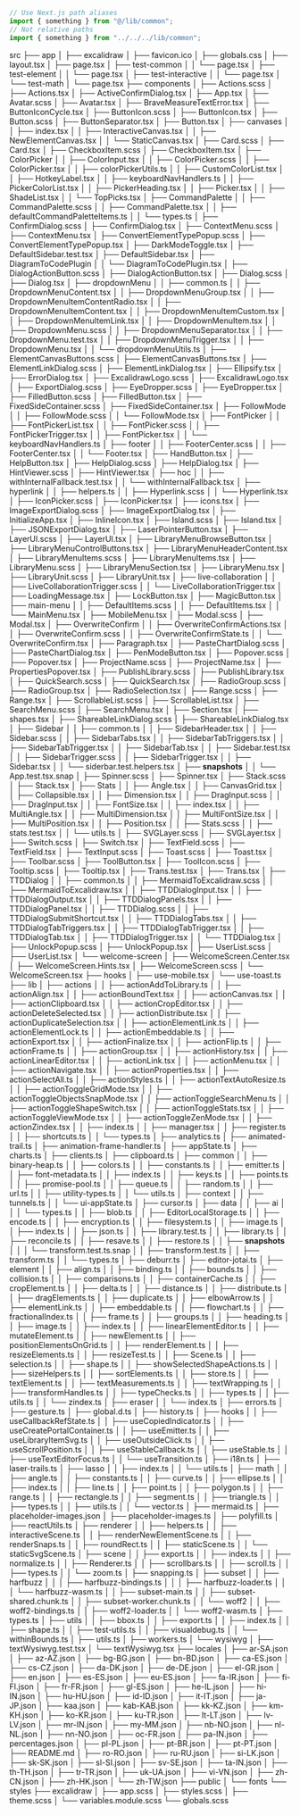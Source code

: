 
```typescript
// Use Next.js path aliases
import { something } from "@/lib/common";
// Not relative paths
import { something } from "../../../lib/common";
```


src
├── app
│   ├── excalidraw
│   ├── favicon.ico
│   ├── globals.css
│   ├── layout.tsx
│   ├── page.tsx
│   ├── test-common
│   │   └── page.tsx
│   ├── test-element
│   │   └── page.tsx
│   ├── test-interactive
│   │   └── page.tsx
│   └── test-math
│       └── page.tsx
├── components
│   ├── Actions.scss
│   ├── Actions.tsx
│   ├── ActiveConfirmDialog.tsx
│   ├── App.tsx
│   ├── Avatar.scss
│   ├── Avatar.tsx
│   ├── BraveMeasureTextError.tsx
│   ├── ButtonIconCycle.tsx
│   ├── ButtonIcon.scss
│   ├── ButtonIcon.tsx
│   ├── Button.scss
│   ├── ButtonSeparator.tsx
│   ├── Button.tsx
│   ├── canvases
│   │   ├── index.tsx
│   │   ├── InteractiveCanvas.tsx
│   │   ├── NewElementCanvas.tsx
│   │   └── StaticCanvas.tsx
│   ├── Card.scss
│   ├── Card.tsx
│   ├── CheckboxItem.scss
│   ├── CheckboxItem.tsx
│   ├── ColorPicker
│   │   ├── ColorInput.tsx
│   │   ├── ColorPicker.scss
│   │   ├── ColorPicker.tsx
│   │   ├── colorPickerUtils.ts
│   │   ├── CustomColorList.tsx
│   │   ├── HotkeyLabel.tsx
│   │   ├── keyboardNavHandlers.ts
│   │   ├── PickerColorList.tsx
│   │   ├── PickerHeading.tsx
│   │   ├── Picker.tsx
│   │   ├── ShadeList.tsx
│   │   └── TopPicks.tsx
│   ├── CommandPalette
│   │   ├── CommandPalette.scss
│   │   ├── CommandPalette.tsx
│   │   ├── defaultCommandPaletteItems.ts
│   │   └── types.ts
│   ├── ConfirmDialog.scss
│   ├── ConfirmDialog.tsx
│   ├── ContextMenu.scss
│   ├── ContextMenu.tsx
│   ├── ConvertElementTypePopup.scss
│   ├── ConvertElementTypePopup.tsx
│   ├── DarkModeToggle.tsx
│   ├── DefaultSidebar.test.tsx
│   ├── DefaultSidebar.tsx
│   ├── DiagramToCodePlugin
│   │   └── DiagramToCodePlugin.tsx
│   ├── DialogActionButton.scss
│   ├── DialogActionButton.tsx
│   ├── Dialog.scss
│   ├── Dialog.tsx
│   ├── dropdownMenu
│   │   ├── common.ts
│   │   ├── DropdownMenuContent.tsx
│   │   ├── DropdownMenuGroup.tsx
│   │   ├── DropdownMenuItemContentRadio.tsx
│   │   ├── DropdownMenuItemContent.tsx
│   │   ├── DropdownMenuItemCustom.tsx
│   │   ├── DropdownMenuItemLink.tsx
│   │   ├── DropdownMenuItem.tsx
│   │   ├── DropdownMenu.scss
│   │   ├── DropdownMenuSeparator.tsx
│   │   ├── DropdownMenu.test.tsx
│   │   ├── DropdownMenuTrigger.tsx
│   │   ├── DropdownMenu.tsx
│   │   └── dropdownMenuUtils.ts
│   ├── ElementCanvasButtons.scss
│   ├── ElementCanvasButtons.tsx
│   ├── ElementLinkDialog.scss
│   ├── ElementLinkDialog.tsx
│   ├── Ellipsify.tsx
│   ├── ErrorDialog.tsx
│   ├── ExcalidrawLogo.scss
│   ├── ExcalidrawLogo.tsx
│   ├── ExportDialog.scss
│   ├── EyeDropper.scss
│   ├── EyeDropper.tsx
│   ├── FilledButton.scss
│   ├── FilledButton.tsx
│   ├── FixedSideContainer.scss
│   ├── FixedSideContainer.tsx
│   ├── FollowMode
│   │   ├── FollowMode.scss
│   │   └── FollowMode.tsx
│   ├── FontPicker
│   │   ├── FontPickerList.tsx
│   │   ├── FontPicker.scss
│   │   ├── FontPickerTrigger.tsx
│   │   ├── FontPicker.tsx
│   │   └── keyboardNavHandlers.ts
│   ├── footer
│   │   ├── FooterCenter.scss
│   │   ├── FooterCenter.tsx
│   │   └── Footer.tsx
│   ├── HandButton.tsx
│   ├── HelpButton.tsx
│   ├── HelpDialog.scss
│   ├── HelpDialog.tsx
│   ├── HintViewer.scss
│   ├── HintViewer.tsx
│   ├── hoc
│   │   ├── withInternalFallback.test.tsx
│   │   └── withInternalFallback.tsx
│   ├── hyperlink
│   │   ├── helpers.ts
│   │   ├── Hyperlink.scss
│   │   └── Hyperlink.tsx
│   ├── IconPicker.scss
│   ├── IconPicker.tsx
│   ├── icons.tsx
│   ├── ImageExportDialog.scss
│   ├── ImageExportDialog.tsx
│   ├── InitializeApp.tsx
│   ├── InlineIcon.tsx
│   ├── Island.scss
│   ├── Island.tsx
│   ├── JSONExportDialog.tsx
│   ├── LaserPointerButton.tsx
│   ├── LayerUI.scss
│   ├── LayerUI.tsx
│   ├── LibraryMenuBrowseButton.tsx
│   ├── LibraryMenuControlButtons.tsx
│   ├── LibraryMenuHeaderContent.tsx
│   ├── LibraryMenuItems.scss
│   ├── LibraryMenuItems.tsx
│   ├── LibraryMenu.scss
│   ├── LibraryMenuSection.tsx
│   ├── LibraryMenu.tsx
│   ├── LibraryUnit.scss
│   ├── LibraryUnit.tsx
│   ├── live-collaboration
│   │   ├── LiveCollaborationTrigger.scss
│   │   └── LiveCollaborationTrigger.tsx
│   ├── LoadingMessage.tsx
│   ├── LockButton.tsx
│   ├── MagicButton.tsx
│   ├── main-menu
│   │   ├── DefaultItems.scss
│   │   ├── DefaultItems.tsx
│   │   └── MainMenu.tsx
│   ├── MobileMenu.tsx
│   ├── Modal.scss
│   ├── Modal.tsx
│   ├── OverwriteConfirm
│   │   ├── OverwriteConfirmActions.tsx
│   │   ├── OverwriteConfirm.scss
│   │   ├── OverwriteConfirmState.ts
│   │   └── OverwriteConfirm.tsx
│   ├── Paragraph.tsx
│   ├── PasteChartDialog.scss
│   ├── PasteChartDialog.tsx
│   ├── PenModeButton.tsx
│   ├── Popover.scss
│   ├── Popover.tsx
│   ├── ProjectName.scss
│   ├── ProjectName.tsx
│   ├── PropertiesPopover.tsx
│   ├── PublishLibrary.scss
│   ├── PublishLibrary.tsx
│   ├── QuickSearch.scss
│   ├── QuickSearch.tsx
│   ├── RadioGroup.scss
│   ├── RadioGroup.tsx
│   ├── RadioSelection.tsx
│   ├── Range.scss
│   ├── Range.tsx
│   ├── ScrollableList.scss
│   ├── ScrollableList.tsx
│   ├── SearchMenu.scss
│   ├── SearchMenu.tsx
│   ├── Section.tsx
│   ├── shapes.tsx
│   ├── ShareableLinkDialog.scss
│   ├── ShareableLinkDialog.tsx
│   ├── Sidebar
│   │   ├── common.ts
│   │   ├── SidebarHeader.tsx
│   │   ├── Sidebar.scss
│   │   ├── SidebarTabs.tsx
│   │   ├── SidebarTabTriggers.tsx
│   │   ├── SidebarTabTrigger.tsx
│   │   ├── SidebarTab.tsx
│   │   ├── Sidebar.test.tsx
│   │   ├── SidebarTrigger.scss
│   │   ├── SidebarTrigger.tsx
│   │   ├── Sidebar.tsx
│   │   └── siderbar.test.helpers.tsx
│   ├── __snapshots__
│   │   └── App.test.tsx.snap
│   ├── Spinner.scss
│   ├── Spinner.tsx
│   ├── Stack.scss
│   ├── Stack.tsx
│   ├── Stats
│   │   ├── Angle.tsx
│   │   ├── CanvasGrid.tsx
│   │   ├── Collapsible.tsx
│   │   ├── Dimension.tsx
│   │   ├── DragInput.scss
│   │   ├── DragInput.tsx
│   │   ├── FontSize.tsx
│   │   ├── index.tsx
│   │   ├── MultiAngle.tsx
│   │   ├── MultiDimension.tsx
│   │   ├── MultiFontSize.tsx
│   │   ├── MultiPosition.tsx
│   │   ├── Position.tsx
│   │   ├── Stats.scss
│   │   ├── stats.test.tsx
│   │   └── utils.ts
│   ├── SVGLayer.scss
│   ├── SVGLayer.tsx
│   ├── Switch.scss
│   ├── Switch.tsx
│   ├── TextField.scss
│   ├── TextField.tsx
│   ├── TextInput.scss
│   ├── Toast.scss
│   ├── Toast.tsx
│   ├── Toolbar.scss
│   ├── ToolButton.tsx
│   ├── ToolIcon.scss
│   ├── Tooltip.scss
│   ├── Tooltip.tsx
│   ├── Trans.test.tsx
│   ├── Trans.tsx
│   ├── TTDDialog
│   │   ├── common.ts
│   │   ├── MermaidToExcalidraw.scss
│   │   ├── MermaidToExcalidraw.tsx
│   │   ├── TTDDialogInput.tsx
│   │   ├── TTDDialogOutput.tsx
│   │   ├── TTDDialogPanels.tsx
│   │   ├── TTDDialogPanel.tsx
│   │   ├── TTDDialog.scss
│   │   ├── TTDDialogSubmitShortcut.tsx
│   │   ├── TTDDialogTabs.tsx
│   │   ├── TTDDialogTabTriggers.tsx
│   │   ├── TTDDialogTabTrigger.tsx
│   │   ├── TTDDialogTab.tsx
│   │   ├── TTDDialogTrigger.tsx
│   │   └── TTDDialog.tsx
│   ├── UnlockPopup.scss
│   ├── UnlockPopup.tsx
│   ├── UserList.scss
│   ├── UserList.tsx
│   └── welcome-screen
│       ├── WelcomeScreen.Center.tsx
│       ├── WelcomeScreen.Hints.tsx
│       ├── WelcomeScreen.scss
│       └── WelcomeScreen.tsx
├── hooks
│   ├── use-mobile.tsx
│   └── use-toast.ts
├── lib
│   ├── actions
│   │   ├── actionAddToLibrary.ts
│   │   ├── actionAlign.tsx
│   │   ├── actionBoundText.tsx
│   │   ├── actionCanvas.tsx
│   │   ├── actionClipboard.tsx
│   │   ├── actionCropEditor.tsx
│   │   ├── actionDeleteSelected.tsx
│   │   ├── actionDistribute.tsx
│   │   ├── actionDuplicateSelection.tsx
│   │   ├── actionElementLink.ts
│   │   ├── actionElementLock.ts
│   │   ├── actionEmbeddable.ts
│   │   ├── actionExport.tsx
│   │   ├── actionFinalize.tsx
│   │   ├── actionFlip.ts
│   │   ├── actionFrame.ts
│   │   ├── actionGroup.tsx
│   │   ├── actionHistory.tsx
│   │   ├── actionLinearEditor.tsx
│   │   ├── actionLink.tsx
│   │   ├── actionMenu.tsx
│   │   ├── actionNavigate.tsx
│   │   ├── actionProperties.tsx
│   │   ├── actionSelectAll.ts
│   │   ├── actionStyles.ts
│   │   ├── actionTextAutoResize.ts
│   │   ├── actionToggleGridMode.tsx
│   │   ├── actionToggleObjectsSnapMode.tsx
│   │   ├── actionToggleSearchMenu.ts
│   │   ├── actionToggleShapeSwitch.tsx
│   │   ├── actionToggleStats.tsx
│   │   ├── actionToggleViewMode.tsx
│   │   ├── actionToggleZenMode.tsx
│   │   ├── actionZindex.tsx
│   │   ├── index.ts
│   │   ├── manager.tsx
│   │   ├── register.ts
│   │   ├── shortcuts.ts
│   │   └── types.ts
│   ├── analytics.ts
│   ├── animated-trail.ts
│   ├── animation-frame-handler.ts
│   ├── appState.ts
│   ├── charts.ts
│   ├── clients.ts
│   ├── clipboard.ts
│   ├── common
│   │   ├── binary-heap.ts
│   │   ├── colors.ts
│   │   ├── constants.ts
│   │   ├── emitter.ts
│   │   ├── font-metadata.ts
│   │   ├── index.ts
│   │   ├── keys.ts
│   │   ├── points.ts
│   │   ├── promise-pool.ts
│   │   ├── queue.ts
│   │   ├── random.ts
│   │   ├── url.ts
│   │   ├── utility-types.ts
│   │   └── utils.ts
│   ├── context
│   │   ├── tunnels.ts
│   │   └── ui-appState.ts
│   ├── cursor.ts
│   ├── data
│   │   ├── ai
│   │   │   └── types.ts
│   │   ├── blob.ts
│   │   ├── EditorLocalStorage.ts
│   │   ├── encode.ts
│   │   ├── encryption.ts
│   │   ├── filesystem.ts
│   │   ├── image.ts
│   │   ├── index.ts
│   │   ├── json.ts
│   │   ├── library.test.ts
│   │   ├── library.ts
│   │   ├── reconcile.ts
│   │   ├── resave.ts
│   │   ├── restore.ts
│   │   ├── __snapshots__
│   │   │   └── transform.test.ts.snap
│   │   ├── transform.test.ts
│   │   ├── transform.ts
│   │   └── types.ts
│   ├── deburr.ts
│   ├── editor-jotai.ts
│   ├── element
│   │   ├── align.ts
│   │   ├── binding.ts
│   │   ├── bounds.ts
│   │   ├── collision.ts
│   │   ├── comparisons.ts
│   │   ├── containerCache.ts
│   │   ├── cropElement.ts
│   │   ├── delta.ts
│   │   ├── distance.ts
│   │   ├── distribute.ts
│   │   ├── dragElements.ts
│   │   ├── duplicate.ts
│   │   ├── elbowArrow.ts
│   │   ├── elementLink.ts
│   │   ├── embeddable.ts
│   │   ├── flowchart.ts
│   │   ├── fractionalIndex.ts
│   │   ├── frame.ts
│   │   ├── groups.ts
│   │   ├── heading.ts
│   │   ├── image.ts
│   │   ├── index.ts
│   │   ├── linearElementEditor.ts
│   │   ├── mutateElement.ts
│   │   ├── newElement.ts
│   │   ├── positionElementsOnGrid.ts
│   │   ├── renderElement.ts
│   │   ├── resizeElements.ts
│   │   ├── resizeTest.ts
│   │   ├── Scene.ts
│   │   ├── selection.ts
│   │   ├── shape.ts
│   │   ├── showSelectedShapeActions.ts
│   │   ├── sizeHelpers.ts
│   │   ├── sortElements.ts
│   │   ├── store.ts
│   │   ├── textElement.ts
│   │   ├── textMeasurements.ts
│   │   ├── textWrapping.ts
│   │   ├── transformHandles.ts
│   │   ├── typeChecks.ts
│   │   ├── types.ts
│   │   ├── utils.ts
│   │   └── zindex.ts
│   ├── eraser
│   │   └── index.ts
│   ├── errors.ts
│   ├── gesture.ts
│   ├── global.d.ts
│   ├── history.ts
│   ├── hooks
│   │   ├── useCallbackRefState.ts
│   │   ├── useCopiedIndicator.ts
│   │   ├── useCreatePortalContainer.ts
│   │   ├── useEmitter.ts
│   │   ├── useLibraryItemSvg.ts
│   │   ├── useOutsideClick.ts
│   │   ├── useScrollPosition.ts
│   │   ├── useStableCallback.ts
│   │   ├── useStable.ts
│   │   ├── useTextEditorFocus.ts
│   │   └── useTransition.ts
│   ├── i18n.ts
│   ├── laser-trails.ts
│   ├── lasso
│   │   ├── index.ts
│   │   └── utils.ts
│   ├── math
│   │   ├── angle.ts
│   │   ├── constants.ts
│   │   ├── curve.ts
│   │   ├── ellipse.ts
│   │   ├── index.ts
│   │   ├── line.ts
│   │   ├── point.ts
│   │   ├── polygon.ts
│   │   ├── range.ts
│   │   ├── rectangle.ts
│   │   ├── segment.ts
│   │   ├── triangle.ts
│   │   ├── types.ts
│   │   ├── utils.ts
│   │   └── vector.ts
│   ├── mermaid.ts
│   ├── placeholder-images.json
│   ├── placeholder-images.ts
│   ├── polyfill.ts
│   ├── reactUtils.ts
│   ├── renderer
│   │   ├── helpers.ts
│   │   ├── interactiveScene.ts
│   │   ├── renderNewElementScene.ts
│   │   ├── renderSnaps.ts
│   │   ├── roundRect.ts
│   │   ├── staticScene.ts
│   │   └── staticSvgScene.ts
│   ├── scene
│   │   ├── export.ts
│   │   ├── index.ts
│   │   ├── normalize.ts
│   │   ├── Renderer.ts
│   │   ├── scrollbars.ts
│   │   ├── scroll.ts
│   │   ├── types.ts
│   │   └── zoom.ts
│   ├── snapping.ts
│   ├── subset
│   │   ├── harfbuzz
│   │   │   ├── harfbuzz-bindings.ts
│   │   │   ├── harfbuzz-loader.ts
│   │   │   └── harfbuzz-wasm.ts
│   │   ├── subset-main.ts
│   │   ├── subset-shared.chunk.ts
│   │   ├── subset-worker.chunk.ts
│   │   └── woff2
│   │       ├── woff2-bindings.ts
│   │       ├── woff2-loader.ts
│   │       └── woff2-wasm.ts
│   ├── types.ts
│   ├── utils
│   │   ├── bbox.ts
│   │   ├── export.ts
│   │   ├── index.ts
│   │   ├── shape.ts
│   │   ├── test-utils.ts
│   │   ├── visualdebug.ts
│   │   └── withinBounds.ts
│   ├── utils.ts
│   ├── workers.ts
│   └── wysiwyg
│       ├── textWysiwyg.test.tsx
│       └── textWysiwyg.tsx
├── locales
│   ├── ar-SA.json
│   ├── az-AZ.json
│   ├── bg-BG.json
│   ├── bn-BD.json
│   ├── ca-ES.json
│   ├── cs-CZ.json
│   ├── da-DK.json
│   ├── de-DE.json
│   ├── el-GR.json
│   ├── en.json
│   ├── es-ES.json
│   ├── eu-ES.json
│   ├── fa-IR.json
│   ├── fi-FI.json
│   ├── fr-FR.json
│   ├── gl-ES.json
│   ├── he-IL.json
│   ├── hi-IN.json
│   ├── hu-HU.json
│   ├── id-ID.json
│   ├── it-IT.json
│   ├── ja-JP.json
│   ├── kaa.json
│   ├── kab-KAB.json
│   ├── kk-KZ.json
│   ├── km-KH.json
│   ├── ko-KR.json
│   ├── ku-TR.json
│   ├── lt-LT.json
│   ├── lv-LV.json
│   ├── mr-IN.json
│   ├── my-MM.json
│   ├── nb-NO.json
│   ├── nl-NL.json
│   ├── nn-NO.json
│   ├── oc-FR.json
│   ├── pa-IN.json
│   ├── percentages.json
│   ├── pl-PL.json
│   ├── pt-BR.json
│   ├── pt-PT.json
│   ├── README.md
│   ├── ro-RO.json
│   ├── ru-RU.json
│   ├── si-LK.json
│   ├── sk-SK.json
│   ├── sl-SI.json
│   ├── sv-SE.json
│   ├── ta-IN.json
│   ├── th-TH.json
│   ├── tr-TR.json
│   ├── uk-UA.json
│   ├── vi-VN.json
│   ├── zh-CN.json
│   ├── zh-HK.json
│   └── zh-TW.json
├── public
│   └── fonts
└── styles
    ├── excalidraw
    │   ├── app.scss
    │   ├── styles.scss
    │   ├── theme.scss
    │   └── variables.module.scss
    └── globals.scss